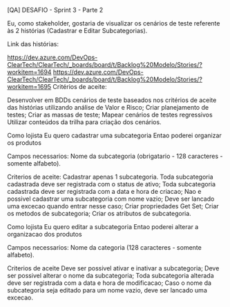 [QA] DESAFIO - Sprint 3 - Parte 2

Eu, como stakeholder, gostaria de visualizar os cenários de teste referente às 2 histórias (Cadastrar e Editar Subcategorias).

Link das histórias:

https://dev.azure.com/DevOps-ClearTech/ClearTech/_boards/board/t/Backlog%20Modelo/Stories/?workitem=1694
https://dev.azure.com/DevOps-ClearTech/ClearTech/_boards/board/t/Backlog%20Modelo/Stories/?workitem=1695
Critérios de aceite:

Desenvolver em BDDs cenários de teste baseados nos critérios de aceite das histórias utilizando análise de Valor e Risco;
Criar planejamento de testes;
Criar as massas de teste;
Mapear cenários de testes regressivos 
Utilizar conteúdos da trilha para criação dos cenários.

Como lojista
Eu quero cadastrar uma subcategoria
Entao poderei organizar os produtos

Campos necessarios:
Nome da subcategoria (obrigatario - 128 caracteres - somente alfabeto).

Criterios de aceite:
Cadastrar apenas 1 subcategoria.
Toda subcategoria cadastrada deve ser registrada com o status de ativo;
Toda subcategoria cadastrada deve ser registrada com a data e hora de criacao;
Nao e possivel cadastrar uma subcategoria com nome vazio;
Deve ser lancado uma excecao quando entrar nesse caso;
Criar propriedades Get Set;
Criar os metodos de subcategoria;
Criar os atributos de subcategoria.

Como lojista
Eu quero editar a subcategoria
Entao poderei alterar a organizacao dos produtos

Campos necessarios:
Nome da categoria (128 caracteres - somente alfabeto).

Criterios de aceite
Deve ser possivel ativar e inativar a subcategoria;
Deve ser possivel alterar o nome da subcategoria;
Toda subcategoria alterada deve ser registrada com a data e hora de modificacao;
Caso o nome da subcategoria seja editado para um nome vazio, deve ser lancado uma excecao.
